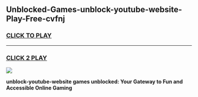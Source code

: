 
## Unblocked-Games-unblock-youtube-website-Play-Free-cvfnj
<h3>
<a href="https://premium76.site?title=unblock-youtube-website&ref=18A1">CLICK TO PLAY</a></h3>
<hr>

<h3>
<a href="https://premium76.site?title=unblock-youtube-website&ref=18A1">CLICK 2 PLAY</a>
  
</h3>

<a href="https://premium76.site?title=unblock-youtube-website&ref=18A1"><img src="https://clearcache.store/games.png"></a>


**unblock-youtube-website games unblocked: Your Gateway to Fun and Accessible Online Gaming**

